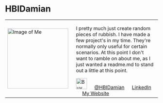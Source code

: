 
# HBIDamian

<table>
<tbody>
<tr>
<td width="210px"><img src="https://hbidamian.xyz/assets/images/pfp.png" height="200px" width="200px" alt="Image of Me"></td>
<td>
<p>I pretty much just create random pieces of rubbish. I have made a few project's in my time. They're normally only useful for certain scenarios. At this point I don't want to ramble on about me,  as I just wanted a readme.md to stand out a little at this point. </p>
<a href='https://ko-fi.com/K3K1DDCHM' target='_blank'><img height='36' style='border:0px;height:36px;' src='https://cdn.ko-fi.com/cdn/kofi6.png' border='0' alt='Buy Me a Coffee at ko-fi.com' /></a>
<img src="https://cdn2.iconfinder.com/data/icons/social-media-2285/512/1_Twitter_colored_svg-256.png" height="16px"> <a href="https://twitter.com/hbidamian">@HBIDamian</a>
<img src="https://cdn2.iconfinder.com/data/icons/social-media-2285/512/1_Linkedin_unofficial_colored_svg-256.png" height="16px"> <a href="https://uk.linkedin.com/in/damian-hall-beal-ab3990186">LinkedIn</a>
<img src="https://hbidamian.xyz/assets/images/about.png" height="16px"> <a href="https://hbidamian.xyz">My Website</a>
</td>
</tr>
</tbody>
</table>
